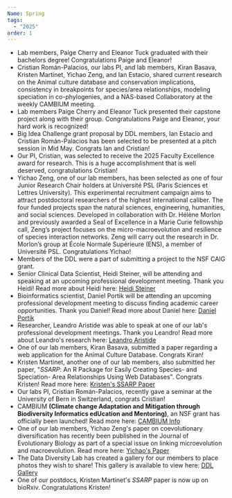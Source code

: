 ```yaml
---
Name: Spring
tags:
  - "2025"
order: 1
---
```

* Lab members, Paige Cherry and Eleanor Tuck graduated with their bachelors degree! Congratulations Paige and Eleanor!
* Cristian Román-Palacios, our labs PI, and lab members, Kiran Basava, Kristen Martinet, Yichao Zeng, and Ian Estacio, shared current research on the Animal culture database and conservation implications, consistency in breakpoints for species/area relationships, modeling speciation in co-phylogenies, and a NAS-based Collaboratory at the weekly CAMBIUM meeting. 
* Lab members Paige Cherry and Eleanor Tuck presented their capstone project along with their group. Congratulations Paige and Eleanor, your hard work is recognized!
* Big Idea Challenge grant proposal by DDL members, Ian Estacio and Cristian Román-Palacios has been selected to be presented at a pitch session in Mid May. Congrats Ian and Cristian! 
* Our PI, Cristian, was selected to receive the 2025 Faculty Excellence award for research. This is a huge accomplishment that is well deserved, congratulations Cristian! 
* Yichao Zeng, one of our lab members, has been selected as one of four Junior Research Chair holders at Université PSL (Paris Sciences et Lettres University). This experimental recruitment campaign aims to attract postdoctoral researchers of the highest international caliber. The four funded projects span the natural sciences, engineering, humanities, and social sciences. Developed in collaboration with Dr. Hélène Morlon and previously awarded a Seal of Excellence in a Marie Curie fellowship call, Zeng’s project focuses on the micro-macroevolution and resilience of species interaction networks. Zeng will carry out the research in Dr. Morlon’s group at École Normale Supérieure (ENS), a member of Université PSL. Congratulations Yichao!
* Members of the DDL were a part of submitting a project to the NSF CAIG grant.
* Senior Clinical Data Scientist, Heidi Steiner, will be attending and speaking at an upcoming professional development meeting. Thank you Heidi! Read more about Heidi here: [Heidi Steiner](https://heidiesteiner.netlify.app/)
* Bioinformatics scientist, Daniel Portik will be attending an upcoming professional development meeting to discuss finding academic career opportunities. Thank you Daniel! Read more about Daniel here: [Daniel Portik](https://scholar.google.com/citations?user=xZFaH9oAAAAJ&hl=en)
* Researcher, Leandro Aristide was able to speak at one of our lab's professional development meetings. Thank you Leandro! Read more about Leandro's research here: [Leandro Aristide](https://scholar.google.com/citations?user=6t56KMIAAAAJ&hl=es)
* One of our lab members, Kiran Basava, submitted a paper regarding a web application for the Animal Culture Database. Congrats Kiran!
* Kristen Martinet, another one of our lab members, also submitted her paper, "*SSARP*: An R Package for Easily Creating Species- and Speciation- Area Relationships Using Web Databases". Congrats Kristen! Read more here: [Kristen's SSARP Paper ](https://www.biorxiv.org/content/10.1101/2024.12.31.630948v1)[](https://www.biorxiv.org/content/10.1101/2024.12.31.630948v1)
* Our labs PI, Cristian Román-Palacios, recently gave a seminar at the University of Bern in Switzerland, congrats Cristian!
* CAMBIUM **(Climate change Adaptation and Mitigation through Biodiversity Informatics edUcation and Mentoring)**, an NSF grant has officially been launched! Read more here: [CAMBIUM Info](https://cambium.arizona.edu/)
* One of our lab members, Yichao Zeng's paper on coevolutionary diversification has recently been published in the Journal of Evolutionary Biology as part of a special issue on linking microevolution and macroevolution. Read more here: [Yichao's Paper](https://academic.oup.com/jeb/issue/37/12)
* The Data Diversity Lab has created a gallery for our members to place photos they wish to share! This gallery is available to view here: [DDL Gallery](https://nextcloud.datadiversitylab.synology.me/apps/memories/s/jCtTKgq96fb37d2)[](https://nextcloud.datadiversitylab.synology.me/apps/memories/s/jCtTKgq96fb37d2) 
* One of our postdocs, Kristen Martinet's *SSARP* paper is now up on bioRxiv. Congratulations Kristen!
